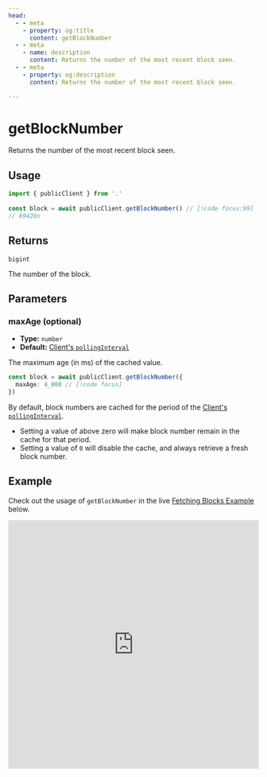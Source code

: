 ```yaml
---
head:
  - - meta
    - property: og:title
      content: getBlockNumber
  - - meta
    - name: description
      content: Returns the number of the most recent block seen.
  - - meta
    - property: og:description
      content: Returns the number of the most recent block seen.

---
```


# getBlockNumber

Returns the number of the most recent block seen.

## Usage

```ts
import { publicClient } from '.'
 
const block = await publicClient.getBlockNumber() // [!code focus:99]
// 69420n
```

## Returns

`bigint`

The number of the block.

## Parameters

### maxAge (optional)

- **Type:** `number`
- **Default:** [Client's `pollingInterval`](/docs/clients/public#pollinginterval-optional)

The maximum age (in ms) of the cached value. 

```ts
const block = await publicClient.getBlockNumber({
  maxAge: 4_000 // [!code focus]
})
```

By default, block numbers are cached for the period of the [Client's `pollingInterval`](/TODO). 

- Setting a value of above zero will make block number remain in the cache for that period.
- Setting a value of `0` will disable the cache, and always retrieve a fresh block number.



## Example

Check out the usage of `getBlockNumber` in the live [Fetching Blocks Example](https://stackblitz.com/github/wagmi-dev/viem/tree/main/examples/blocks/fetching-blocks) below.

<!-- TODO: Replace before launch: <iframe frameborder="0" width="100%" height="500px" src="https://stackblitz.com/github/wagmi-dev/viem/tree/main/examples/blocks/fetching-blocks?embed=1&file=index.ts&hideNavigation=1&hideDevTools=true&terminalHeight=0"></iframe> -->
<iframe frameborder="0" width="100%" height="500px" src="https://stackblitz.com/edit/viem-fetching-blocks?embed=1&file=index.ts&hideNavigation=1&hideDevTools=true&terminalHeight=0"></iframe>